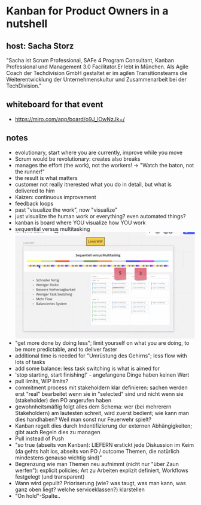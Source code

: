 # Kanban for Product Owners in a nutshell

## host: Sacha Storz
"Sacha ist Scrum Professional, SAFe 4 Program Consultant, Kanban Professional und Management 3.0 Facilitator.Er lebt in München. Als Agile Coach der Techdivision GmbH gestaltet er im agilen Transitionsteams die Weiterentwicklung der Unternehmenskultur und Zusammenarbeit bei der TechDivision."

## whiteboard for that event
* <https://miro.com/app/board/o9J_lOwNzJk=/>

## notes
* evolutionary, start where you are currently, improve while you move
* Scrum would be revolutionary: creates also breaks
* manages the effort (the work), not the workers! -> "Watch the baton, not the runner!"
* the result is what matters
* customer not really itnerested what you do in detail, but what is delivered to him
* Kaizen: continuous improvement
* feedback loops
* past "visualize the work", now "visualize"
* just visualize the human work or everything? even automated things?
* kanban is board where YOU visualize how YOU work
* sequential versus multitasking ![](meetup_20210318_3.png)
* "get more done by doing less"; limit yourself on what you are doing, to be more predictable, and to deliver faster
* additional time is needed for "Umrüstung des Gehirns"; less flow with lots of tasks
* add some balance: less task switching is what is aimed for
* 'stop starting, start finishing!' - angefangene Dinge haben keinen Wert
* pull limits, WIP limits?
* commitment process mit stakeholdern klar definieren: sachen werden erst "real" bearbeitet wenn sie in "selected" sind und nicht wenn sie (stakeholder) den PO angerufen haben
* gewohnheitsmäßig folgt alles dem Schema: wer (bei mehrerern Stakeholdern) am lautesten schreit, wird zuerst bedient; wie kann man dies handhaben? Weil man sonst nur Feuerwehr spielt?
* Kanban regelt dies durch Indentifizierung der externen Abhängigkeiten; gibt auch Regeln dies zu managen
* Pull instead of Push
* "so true (abseits von Kanban): LIEFERN erstickt jede Diskussion im Keim (da gehts halt los, abseits von PO / outcome Themen, die natürlich mindestens genauso wichtig sind)"
* Begrenzung wie man Themen neu aufnimmt (nicht nur "über Zaun werfen"): explicit policies; Art zu Arbeiten explizit definiert, Workflows festgelegt (und transparent)
* Wann wird gepullt? Prioriserung (wie? was taugt, was man kann, was ganz oben liegt? welche serviceklassen?) klarstellen
* "On hold"-Spalte..

